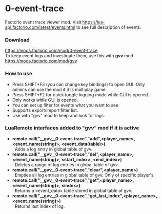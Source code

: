 # 0-event-trace
 Factorio event trace viewer mod. Visit https://lua-api.factorio.com/latest/events.html to see full description of events.  
 
### Download  
https://mods.factorio.com/mod/0-event-trace  
To keep event logs and investigate them, use this with **gvv** mod https://mods.factorio.com/mod/gvv  
 
### How to use  
- Press SHIFT+F3 (you can change key bindings) to open GUI. Only admins can use the mod if it is multiplay game.  
- Press SHIFT+F2 for quick toggle logging mode while GUI is opened.  
- Only works while GUI is opened.  
- You can set up filter for events what you want to see.  
- Supports export/import filter list.  
- Use with "gvv" mod to keep and look for logs.  

### LuaRemote interfaces added to "gvv" mod if it is active
- **remote.call("__gvv__0-event-trace","add",\<player_name\>, \<event_name(string)\>, \<event_data(table)\>)**  
  : Adds a log entry in global table of gvv.  
- **remote.call("__gvv__0-event-trace","del",\<player_name\>, \<event_name(string)\>, \<start_index\>, \<end_index\>)**  
  : Deletes a range of log entries in global table of gvv.  
- **remote.call("__gvv__0-event-trace","clear",\<player_name\>)**  
  : Empties all log entries in global table of gvv. Only of specific player's.  
- **remote.call("__gvv__0-event-trace","get",\<player_name\>, \<event_name(string)\>, \<index\>)**  
  : Returns a \<event_data\> table stored in global table of gvv.  
- **remote.call("__gvv__0-event-trace","get_last_index",\<player_name\>, \<event_name(string)\>)**  
  : Returns last index of log.  

